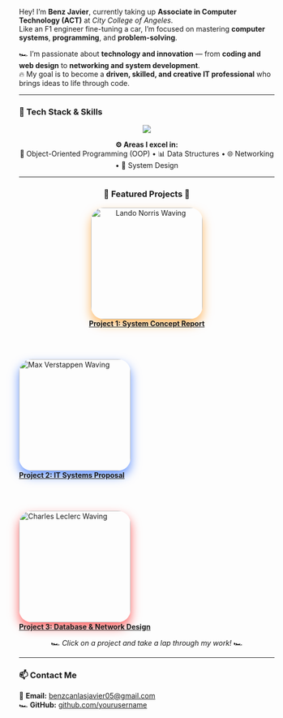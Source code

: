Hey! I’m **Benz Javier**, currently taking up **Associate in Computer Technology (ACT)** at *City College of Angeles*.  
Like an F1 engineer fine-tuning a car, I’m focused on mastering **computer systems**, **programming**, and **problem-solving**.

🏎️ I’m passionate about **technology and innovation** — from **coding and web design** to **networking and system development**.  
🔥 My goal is to become a **driven, skilled, and creative IT professional** who brings ideas to life through code.

---

### 🧠 Tech Stack & Skills  

<p align="center">
  <img src="https://skillicons.dev/icons?i=java,python,javascript,html,css,git,github,vscode,netbeans&theme=dark" />
</p>

<p align="center">
  <b>⚙️ Areas I excel in:</b><br>
  🧩 Object-Oriented Programming (OOP) • 📊 Data Structures • 🌐 Networking • 🧠 System Design
</p>

---

<h3 align="center">🏁 Featured Projects 🏁</h3>

<p align="center">

  <!-- Project 1 – Lando Norris -->
  <a href="https://docs.google.com/document/d/1_pft0aV4S7Varn34J7FPCqVZyPM1mMrgYIg4trXhZKo/edit?usp=drivesdk" target="_blank">
    <img alt="Lando Norris Waving" title="Project 1"
      src="https://media.tenor.com/3VXMxdOvhxUAAAAM/lando-norris-wave.gif" width="220"
      style="border-radius:25px; box-shadow:0 10px 20px rgba(255,140,0,0.6); transition:transform 0.3s, box-shadow 0.3s;"
      onmouseover="this.style.transform='scale(1.15)'; this.style.boxShadow='0 20px 30px rgba(255,140,0,0.9)';"
      onmouseout="this.style.transform='scale(1)'; this.style.boxShadow='0 10px 20px rgba(255,140,0,0.6)';"/>
    <br><b>Project 1: System Concept Report</b>
  </a>

  <br><br>

  <!-- Project 2 – Max Verstappen -->
  <a href="https://docs.google.com/document/d/1CTLuepA-ARNKHA8OoR0z8Yapa-OmhtKpPawICcqWa_A/edit?usp=sharing" target="_blank">
    <img alt="Max Verstappen Waving" title="Project 2"
      src="https://media.tenor.com/7_vtwk-bMxUAAAAM/max-verstappen-wave.gif" width="220"
      style="border-radius:25px; box-shadow:0 10px 20px rgba(0,80,255,0.6); transition:transform 0.3s, box-shadow 0.3s;"
      onmouseover="this.style.transform='scale(1.15)'; this.style.boxShadow='0 20px 30px rgba(0,80,255,0.9)';"
      onmouseout="this.style.transform='scale(1)'; this.style.boxShadow='0 10px 20px rgba(0,80,255,0.6)';"/>
    <br><b>Project 2: IT Systems Proposal</b>
  </a>

  <br><br>

  <!-- Project 3 – Charles Leclerc -->
  <a href="https://docs.google.com/document/d/1TM05XjqK8tfkRDAfzmLQVk6TVrSO7-yDHLqnjbD41R4/edit?usp=drivesdk" target="_blank">
    <img alt="Charles Leclerc Waving" title="Project 3"
      src="https://media.tenor.com/y7Hms15edFIAAAAM/charles-leclerc-wave.gif" width="220"
      style="border-radius:25px; box-shadow:0 10px 20px rgba(255,0,0,0.6); transition:transform 0.3s, box-shadow 0.3s;"
      onmouseover="this.style.transform='scale(1.15)'; this.style.boxShadow='0 20px 30px rgba(255,0,0,0.9)';"
      onmouseout="this.style.transform='scale(1)'; this.style.boxShadow='0 10px 20px rgba(255,0,0,0.6)';"/>
    <br><b>Project 3: Database & Network Design</b>
  </a>

</p>

<p align="center">
  🏎️ <i>Click on a project and take a lap through my work!</i> 🏎️
</p>

---

### 📫 Contact Me  
📧 **Email:** [benzcanlasjavier05@gmail.com](mailto:benzcanlasjavier05@gmail.com)  
🏎️ **GitHub:** [github.com/yourusername](https://github.com/yourusername)
